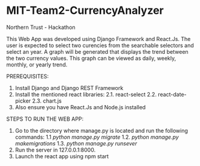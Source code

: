 # MIT-Team2-CurrencyAnalyzer
Northern Trust - Hackathon 

This Web App was developed using Django Framework and React.Js. The user is expected to select two curencies from the searchable selectors and select an year. A graph will be generated that displays the trend between the two currency values. This graph can be viewed as daily, weekly, monthly, or yearly trend.

PREREQUISITES:
  1. Install Django and Django REST Framework
  2. Install the mentioned react libraries:
    2.1. react-select
    2.2. react-date-picker
    2.3. chart.js
  3. Also ensure you have React.Js and Node.js installed
 
STEPS TO RUN THE WEB APP:
  1. Go to the directory where manage.py is located and run the following commands: 
    1.1 *python manage.py migrate*
    1.2. *python manage.py makemigrations*
    1.3. *python manage.py runsever*
  2. Run the server in 127.0.0.1:8000.
  3. Launch the react app using npm start
